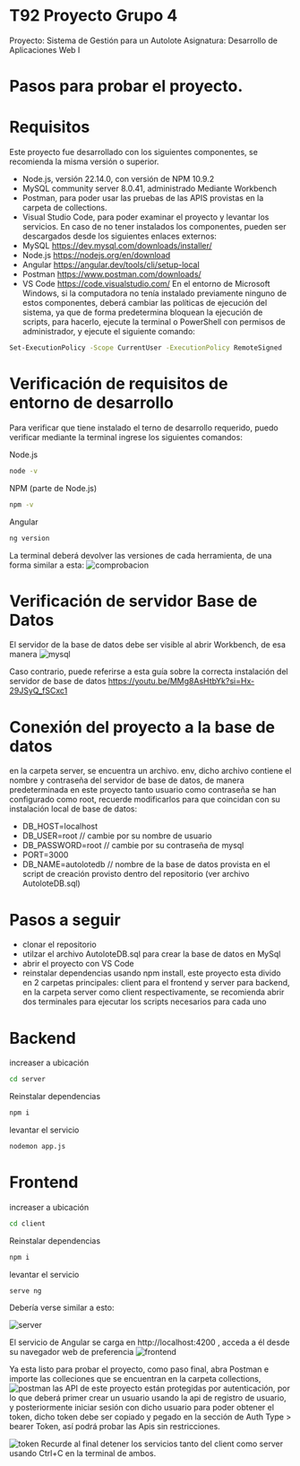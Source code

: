 # T92 Proyecto Grupo 4
Proyecto: Sistema de Gestión para un Autolote 
Asignatura: Desarrollo de Aplicaciones Web I

# Pasos para probar el proyecto.

# Requisitos
Este proyecto fue desarrollado con los siguientes componentes, se recomienda la misma versión o superior. 
* Node.js, versión 22.14.0, con versión de NPM 10.9.2
* MySQL community server 8.0.41, administrado Mediante Workbench
* Postman, para poder usar las pruebas de las APIS provistas en la carpeta de collections. 
* Visual Studio Code, para poder examinar el proyecto y levantar los servicios. 
En caso de no tener instalados los componentes, pueden ser descargados desde los siguientes enlaces externos:
* MySQL https://dev.mysql.com/downloads/installer/
* Node.js https://nodejs.org/en/download 
* Angular https://angular.dev/tools/cli/setup-local 
* Postman https://www.postman.com/downloads/ 
* VS Code https://code.visualstudio.com/ 
En el entorno de Microsoft Windows, si la computadora no tenía instalado previamente ninguno de estos componentes, deberá cambiar las políticas de ejecución del sistema, ya que de forma predetermina bloquean la ejecución de scripts, para hacerlo, ejecute la terminal o PowerShell con permisos de administrador, y ejecute el siguiente comando:

``` bash 
Set-ExecutionPolicy -Scope CurrentUser -ExecutionPolicy RemoteSigned
```
# Verificación de requisitos de entorno de desarrollo 
Para verificar que tiene instalado el terno de desarrollo requerido, puedo verificar mediante la terminal ingrese los siguientes comandos:

Node.js
``` bash 
node -v
```
NPM (parte de Node.js)
``` bash 
npm -v
```

Angular
``` bash 
ng version
```
La terminal deberá devolver las versiones de cada herramienta, de una forma similar a esta:
![comprobacion](img/version.png)

# Verificación de servidor Base de Datos
El servidor de la base de datos debe ser visible al abrir Workbench, de esa manera
![mysql](img/mysql.png)

Caso contrario, puede referirse a esta guía sobre la correcta instalación del servidor de base de datos  https://youtu.be/MMg8AsHtbYk?si=Hx-29JSyQ_fSCxc1 
# Conexión del proyecto a la base de datos
en la carpeta server, se encuentra un archivo. env, dicho archivo contiene el nombre y contraseña del servidor de base de datos, de manera predeterminada en este proyecto tanto usuario como contraseña se han configurado como root, recuerde modificarlos para que coincidan con su instalación local de base de datos:

* DB_HOST=localhost
* DB_USER=root // cambie por su nombre de usuario
* DB_PASSWORD=root // cambie por su contraseña de mysql
* PORT=3000
* DB_NAME=autolotedb // nombre de la base de datos provista en el script de creación provisto dentro del repositorio (ver archivo AutoloteDB.sql) 


# Pasos a seguir
* clonar el repositorio
* utilzar el archivo AutoloteDB.sql para crear la base de datos en MySql
* abrir el proyecto con VS Code
* reinstalar dependencias usando npm install, este proyecto esta divido en 2 carpetas principales: client para el frontend y server para backend, en la carpeta server como client respectivamente, se recomienda abrir dos terminales para ejecutar los scripts necesarios para cada uno
# Backend
increaser a ubicación
``` bash 
cd server
```
Reinstalar dependencias
``` bash 
npm i
```
levantar el servicio 
``` bash 
nodemon app.js
```

# Frontend
increaser a ubicación
``` bash 
cd client
```
Reinstalar dependencias
``` bash 
npm i
```
levantar el servicio 
``` bash 
serve ng
```
Debería verse similar a esto:

![server](img/server.png)

El servicio de Angular se carga en http://localhost:4200 , acceda a él desde su navegador web de preferencia 
![frontend](img/angular.png)

Ya esta listo para probar el proyecto, como paso final, abra Postman e importe las colleciones que se encuentran en la carpeta collections, 
![postman](img/postman.png)
las API de este proyecto están protegidas por autenticación, por lo que deberá primer crear un usuario usando la api de registro de usuario, y posteriormente iniciar sesión con dicho usuario para poder obtener el token, dicho token debe ser copiado y pegado en la sección de Auth Type > bearer Token, así podrá probar las Apis sin restricciones. 

![token](img/token.png)
Recurde al final detener los servicios tanto del client como server usando Ctrl+C en la terminal de ambos. 
